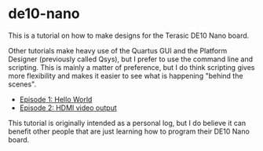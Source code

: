 # de10-nano
This is a tutorial on how to make designs for the Terasic DE10 Nano board.

Other tutorials make heavy use of the Quartus GUI and the Platform Designer
(previously called Qsys), but I prefer to use the command line and scripting.
This is mainly a matter of preference, but I do think scripting gives more
flexibility and makes it easier to see what is happening "behind the scenes".

* [Episode 1: Hello World](Episode_1_hello_world)
* [Episode 2: HDMI video output](Episode_2_hdmi)

This tutorial is originally intended as a personal log, but I do believe it can
benefit other people that are just learning how to program their DE10 Nano
board.

